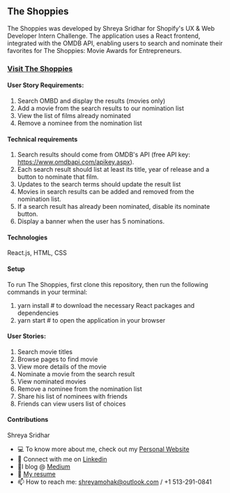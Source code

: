 ## The Shoppies

The Shoppies was developed by Shreya Sridhar for Shopify's UX & Web Developer Intern Challenge. The application uses a React frontend, integrated with the OMDB API, enabling users to search and nominate their favorites for The Shoppies: Movie Awards for Entrepreneurs.

### [Visit The Shoppies](https://shoppies-shreya.herokuapp.com/)

#### User Story Requirements:

1. Search OMBD and display the results (movies only)
2. Add a movie from the search results to our nomination list
3. View the list of films already nominated
4. Remove a nominee from the nomination list

#### Technical requirements

1. Search results should come from OMDB's API (free API key: https://www.omdbapi.com/apikey.aspx).
2. Each search result should list at least its title, year of release and a button to nominate that film.
3. Updates to the search terms should update the result list
4. Movies in search results can be added and removed from the nomination list.
5. If a search result has already been nominated, disable its nominate button.
5. Display a banner when the user has 5 nominations.

#### Technologies
React.js, HTML, CSS

#### Setup
To run The Shoppies, first clone this repository, then run the following commands in your terminal:

1. yarn install        # to download the necessary React packages and dependencies
2. yarn start          # to open the application in your browser

#### User Stories:

1. Search movie titles
2. Browse pages to find movie
3. View more details of the movie
4. Nominate a movie from the search result
5. View nominated movies
6. Remove a nominee from the nomination list
7. Share his list of nominees with friends
8. Friends can view users list of choices

#### Contributions
Shreya Sridhar
- 💻 To know more about me, check out my [Personal Website](https://shreyastorage.z5.web.core.windows.net/) 
- 💬 Connect with me on [Linkedin](https://www.linkedin.com/in/shreyasridhariitb/)
- 📝I blog @ [Medium](https://shreyasridhar1109.medium.com/)
- 📃 [My resume](https://shreyastorage.blob.core.windows.net/shreyasridhariitbresume/shreya_iitb_resume.pdf) 
- 📫 How to reach me: shreyamohak@outlook.com / +1 513-291-0841
